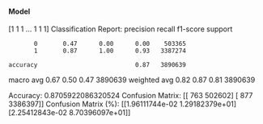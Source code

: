 #### Model
[1 1 1 ... 1 1 1]
Classification Report:
              precision    recall  f1-score   support

           0       0.47      0.00      0.00    503365
           1       0.87      1.00      0.93   3387274

    accuracy                           0.87   3890639
   macro avg       0.67      0.50      0.47   3890639
weighted avg       0.82      0.87      0.81   3890639

Accuracy: 0.8705922086320524
Confusion Matrix:
[[    763  502602]
 [    877 3386397]]
Confusion Matrix (%):
[[1.96111744e-02 1.29182379e+01]
 [2.25412843e-02 8.70396097e+01]]
